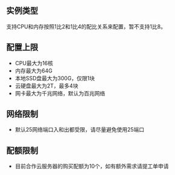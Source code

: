 ## 实例类型

支持CPU和内存按照1比2和1比4的配比关系来配置，暂不支持1比8。

## 配置上限
- CPU最大为16核
- 内存最大为64G
- 本地SSD盘最大为300G，仅限1块
- 云硬盘最大为2T，最多4块
- 网卡最大为千兆网络，默认为百兆网络

## 网络限制
- 默认25网络端口入和出都受限，请尽量避免使用25端口

## 配额限制
- 目前合作云服务器的购买配额为10个，如有额外需求请提工单申请

